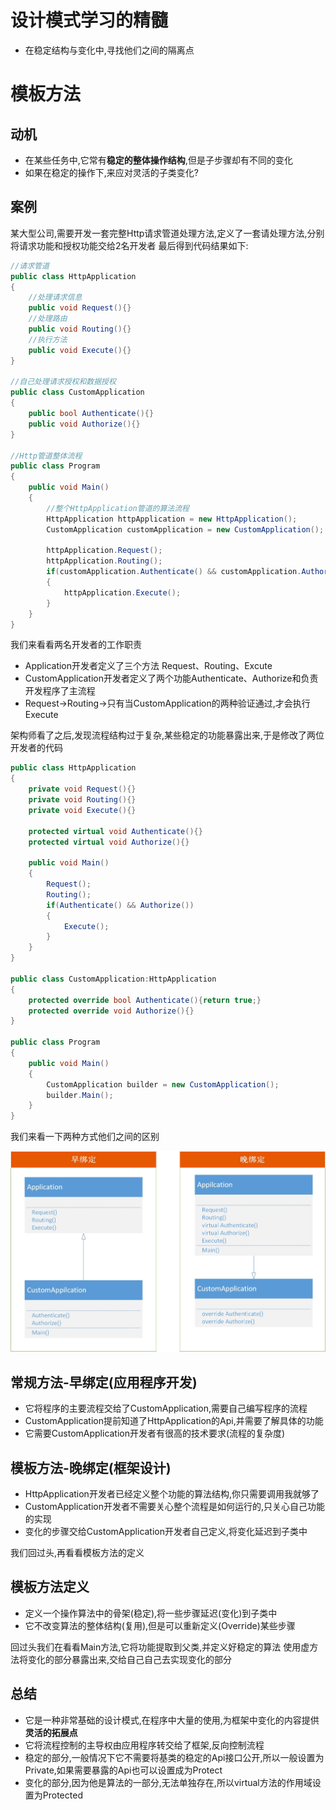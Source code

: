 # 设计模式学习的精髓
* 在稳定结构与变化中,寻找他们之间的隔离点
        

# 模板方法

## 动机
* 在某些任务中,它常有**稳定的整体操作结构**,但是子步骤却有不同的变化
* 如果在稳定的操作下,来应对灵活的子类变化?
  
## 案例
某大型公司,需要开发一套完整Http请求管道处理方法,定义了一套请处理方法,分别将请求功能和授权功能交给2名开发者
最后得到代码结果如下:

```C#
//请求管道
public class HttpApplication
{
    //处理请求信息
    public void Request(){}
    //处理路由
    public void Routing(){}
    //执行方法
    public void Execute(){}
}

//自己处理请求授权和数据授权
public class CustomApplication
{
    public bool Authenticate(){}
    public void Authorize(){}
}

//Http管道整体流程
public class Program
{
    public void Main()
    {
        //整个HttpApplication管道的算法流程
        HttpApplication httpApplication = new HttpApplication();
        CustomApplication customApplication = new CustomApplication();

        httpApplication.Request();
        httpApplication.Routing();
        if(customApplication.Authenticate() && customApplication.Authorize())
        {
            httpApplication.Execute();
        }
    }
}
```
我们来看看两名开发者的工作职责
*  Application开发者定义了三个方法 Request、Routing、Excute
*  CustomApplication开发者定义了两个功能Authenticate、Authorize和负责开发程序了主流程
*  Request->Routing->只有当CustomApplication的两种验证通过,才会执行Execute

架构师看了之后,发现流程结构过于复杂,某些稳定的功能暴露出来,于是修改了两位开发者的代码

```C#
public class HttpApplication
{
    private void Request(){}
    private void Routing(){}
    private void Execute(){}

    protected virtual void Authenticate(){}
    protected virtual void Authorize(){}

    public void Main()
    {
        Request();
        Routing();
        if(Authenticate() && Authorize())
        {
            Execute();
        }
    }
}

public class CustomApplication:HttpApplication
{
    protected override bool Authenticate(){return true;}
    protected override void Authorize(){}
}

public class Program
{
    public void Main()
    {
        CustomApplication builder = new CustomApplication();
        builder.Main();
    }
}
```

我们来看一下两种方式他们之间的区别

![TemplateMethod](https://raw.githubusercontent.com/neoshero/CloudNotes/master/Images/DesignPattern/01.Template%20Method.jpg)

## 常规方法-早绑定(应用程序开发)
* 它将程序的主要流程交给了CustomApplication,需要自己编写程序的流程
* CustomApplication提前知道了HttpApplication的Api,并需要了解具体的功能
* 它需要CustomApplication开发者有很高的技术要求(流程的复杂度)
  
## 模板方法-晚绑定(框架设计)
* HttpApplication开发者已经定义整个功能的算法结构,你只需要调用我就够了
* CustomApplication开发者不需要关心整个流程是如何运行的,只关心自己功能的实现
* 变化的步骤交给CustomApplication开发者自己定义,将变化延迟到子类中

我们回过头,再看看模板方法的定义

## 模板方法定义
* 定义一个操作算法中的骨架(稳定),将一些步骤延迟(变化)到子类中
* 它不改变算法的整体结构(复用),但是可以重新定义(Override)某些步骤

回过头我们在看看Main方法,它将功能提取到父类,并定义好稳定的算法
使用虚方法将变化的部分暴露出来,交给自己自己去实现变化的部分

## 总结
* 它是一种非常基础的设计模式,在程序中大量的使用,为框架中变化的内容提供**灵活的拓展点**
* 它将流程控制的主导权由应用程序转交给了框架,反向控制流程
* 稳定的部分,一般情况下它不需要将基类的稳定的Api接口公开,所以一般设置为Private,如果需要暴露的Api也可以设置成为Protect
* 变化的部分,因为他是算法的一部分,无法单独存在,所以virtual方法的作用域设置为Protected